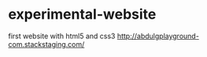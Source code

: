 # experimental-website
first website with html5 and css3
http://abdulgplayground-com.stackstaging.com/
